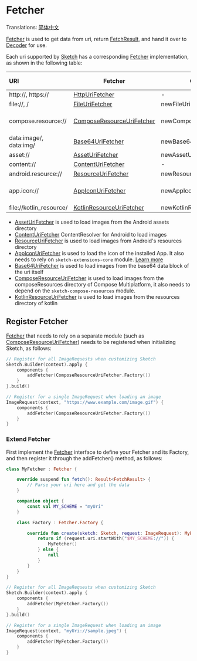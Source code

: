 # Fetcher

Translations: [简体中文](fetcher_zh.md)

[Fetcher] is used to get data from uri, return [FetchResult], and hand it over to [Decoder] for use.

Each uri supported by [Sketch] has a corresponding [Fetcher] implementation, as shown in the
following table:

| URI                     | Fetcher                     | Create                  | Dependent modules        | Android | iOS | Desktop | Web |
|:------------------------|-----------------------------|-------------------------|--------------------------|---------|:----|:--------|:----|
| http://, https://       | [HttpUriFetcher]            | -                       | -                        | ✅       | ✅   | ✅       | ✅   |
| file://, /              | [FileUriFetcher]            | newFileUri()            | -                        | ✅       | ✅   | ✅       | ✅   |
| compose.resource://     | [ComposeResourceUriFetcher] | newComposeResourceUri() | sketch-compose-resources | ✅       | ✅   | ✅       | ✅   |
| data:image/, data:img/  | [Base64UriFetcher]          | newBase64Uri()          | -                        | ✅       | ✅   | ✅       | ✅   |
| asset://                | [AssetUriFetcher]           | newAssetUri()           | -                        | ✅       | ❌   | ❌       | ❌   |
| content://              | [ContentUriFetcher]         | -                       | -                        | ✅       | ❌   | ❌       | ❌   |
| android.resource://     | [ResourceUriFetcher]        | newResourceUri()        | -                        | ✅       | ❌   | ❌       | ❌   |
| app.icon://             | [AppIconUriFetcher]         | newAppIconUri()         | sketch-extensions-core   | ✅       | ❌   | ❌       | ❌   |
| file://kotlin_resource/ | [KotlinResourceUriFetcher]  | newKotlinResourceUri()  | -                        | ❌       | ✅   | ✅       | ❌   |

* [AssetUriFetcher] is used to load images from the Android assets directory
* [ContentUriFetcher] ContentResolver for Android to load images
* [ResourceUriFetcher] is used to load images from Android's resources directory
* [AppIconUriFetcher] is used to load the icon of the installed App. It also needs to rely
  on `sketch-extensions-core`
  module. [Learn more](apk_app_icon.md#load-the-icon-of-the-installed-app)
* [Base64UriFetcher] is used to load images from the base64 data block of the uri itself
* [ComposeResourceUriFetcher] is used to load images from the composeResources directory of
  Compose Multiplatform, it also needs to depend on the `sketch-compose-resources` module.
* [KotlinResourceUriFetcher] is used to load images from the resources directory of kotlin

## Register Fetcher

[Fetcher] that needs to rely on a separate module (such as [ComposeResourceUriFetcher]) needs to be
registered when initializing Sketch, as follows:

```kotlin
// Register for all ImageRequests when customizing Sketch
Sketch.Builder(context).apply {
    components {
        addFetcher(ComposeResourceUriFetcher.Factory())
    }
}.build()

// Register for a single ImageRequest when loading an image
ImageRequest(context, "https://www.example.com/image.gif") {
    components {
        addFetcher(ComposeResourceUriFetcher.Factory())
    }
}
```

### Extend Fetcher

First implement the [Fetcher] interface to define your Fetcher and its Factory, and then register it
through the addFetcher() method, as follows:

```kotlin
class MyFetcher : Fetcher {

    override suspend fun fetch(): Result<FetchResult> {
        // Parse your uri here and get the data
    }

    companion object {
        const val MY_SCHEME = "myUri"
    }

    class Factory : Fetcher.Factory {

        override fun create(sketch: Sketch, request: ImageRequest): MyFetcher? {
            return if (request.uri.startWith("$MY_SCHEME://")) {
                MyFetcher()
            } else {
                null
            }
        }
    }
}

// Register for all ImageRequests when customizing Sketch
Sketch.Builder(context).apply {
    components {
        addFetcher(MyFetcher.Factory())
    }
}.build()

// Register for a single ImageRequest when loading an image
ImageRequest(context, "myUri://sample.jpeg") {
    components {
        addFetcher(MyFetcher.Factory())
    }
}
```

[comment]: <> (classs)

[Sketch]: ../../sketch-core/src/commonMain/kotlin/com/github/panpf/sketch/Sketch.common.kt

[ImageRequest]: ../../sketch-core/src/commonMain/kotlin/com/github/panpf/sketch/request/ImageRequest.common.kt

[Decoder]: ../../sketch-core/src/commonMain/kotlin/com/github/panpf/sketch/decode/Decoder.kt

[Fetcher]: ../../sketch-core/src/commonMain/kotlin/com/github/panpf/sketch/fetch/Fetcher.kt

[FetchResult]: ../../sketch-core/src/commonMain/kotlin/com/github/panpf/sketch/fetch/FetchResult.kt

[AssetUriFetcher]: ../../sketch-core/src/androidMain/kotlin/com/github/panpf/sketch/fetch/AssetUriFetcher.kt

[Base64UriFetcher]: ../../sketch-core/src/commonMain/kotlin/com/github/panpf/sketch/fetch/Base64UriFetcher.kt

[ContentUriFetcher]: ../../sketch-core/src/androidMain/kotlin/com/github/panpf/sketch/fetch/ContentUriFetcher.kt

[FileUriFetcher]: ../../sketch-core/src/commonMain/kotlin/com/github/panpf/sketch/fetch/FileUriFetcher.kt

[HttpUriFetcher]: ../../sketch-core/src/commonMain/kotlin/com/github/panpf/sketch/fetch/HttpUriFetcher.kt

[ResourceUriFetcher]: ../../sketch-core/src/androidMain/kotlin/com/github/panpf/sketch/fetch/ResourceUriFetcher.kt

[AppIconUriFetcher]: ../../sketch-extensions-core/src/androidMain/kotlin/com/github/panpf/sketch/fetch/AppIconUriFetcher.kt

[KotlinResourceUriFetcher]: ../../sketch-core/src/desktopMain/kotlin/com/github/panpf/sketch/fetch/KotlinResourceUriFetcher.kt

[ComposeResourceUriFetcher]: ../../sketch-compose-resources/src/commonMain/kotlin/com/github/panpf/sketch/fetch/ComposeResourceUriFetcher.kt